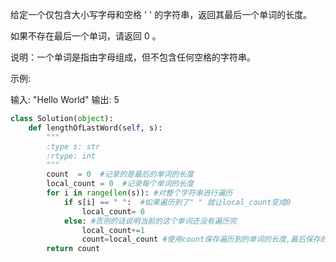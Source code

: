 给定一个仅包含大小写字母和空格 ' ' 的字符串，返回其最后一个单词的长度。

如果不存在最后一个单词，请返回 0 。

说明：一个单词是指由字母组成，但不包含任何空格的字符串。

示例:

输入: "Hello World"
输出: 5
```python
class Solution(object):
    def lengthOfLastWord(self, s):
        """
        :type s: str
        :rtype: int
        """
        count  = 0  #记录的是最后的单词的长度
        local_count = 0  #记录每个单词的长度
        for i in range(len(s)): #对整个字符串进行遍历
            if s[i] == " ":  #如果遍历到了" " 就让local_count变成0
                local_count= 0
            else: #否则的话说明当前的这个单词还没有遍历完
                local_count+=1
                count=local_count #使用count保存遍历到的单词的长度,最后保存的就是最后的单词的长度
        return count
        
```
